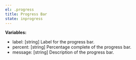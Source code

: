 ```yaml
---
el: .progress
title: Progress Bar
state: inprogress
---
```


__Variables:__
* label: [string] Label for the progress bar.
* percent: [string] Percentage complete of the progress bar.
* message: [string] Description of the progress bar.
